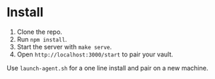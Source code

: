 # Install

1. Clone the repo.
2. Run `npm install`.
3. Start the server with `make serve`.
4. Open `http://localhost:3000/start` to pair your vault.

Use `launch-agent.sh` for a one line install and pair on a new machine.
